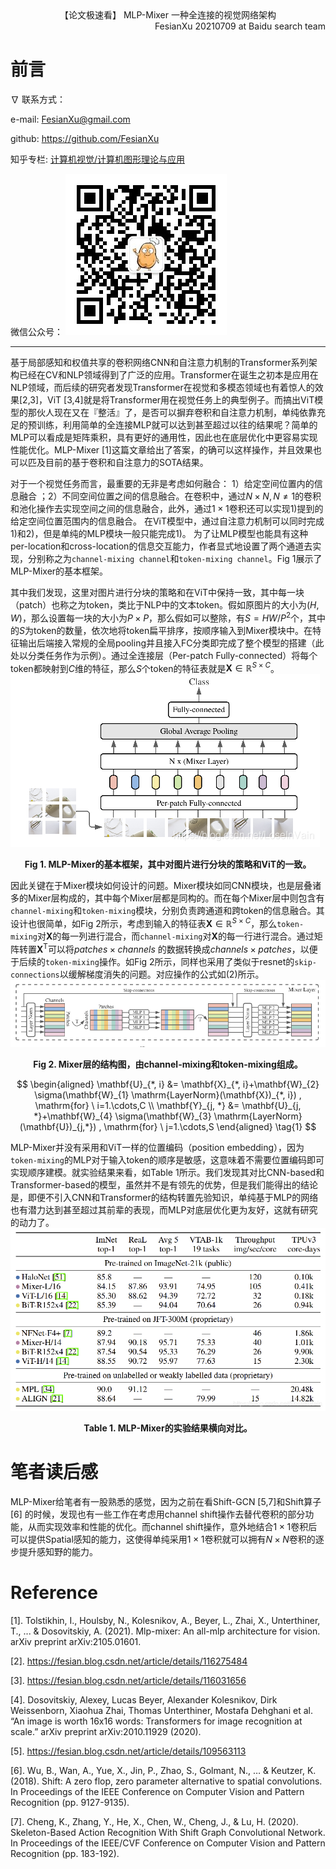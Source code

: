 <div align='center'>
【论文极速看】 MLP-Mixer 一种全连接的视觉网络架构
</div>
<div align='right'>
FesianXu 20210709 at Baidu search team
</div>

# 前言

$\nabla$ 联系方式：

e-mail: FesianXu@gmail.com

github: https://github.com/FesianXu

知乎专栏: [计算机视觉/计算机图形理论与应用](https://zhuanlan.zhihu.com/c_1265262560611299328)

微信公众号：
![qrcode][qrcode]

----

基于局部感知和权值共享的卷积网络CNN和自注意力机制的Transformer系列架构已经在CV和NLP领域得到了广泛的应用。Transformer在诞生之初本是应用在NLP领域，而后续的研究者发现Transformer在视觉和多模态领域也有着惊人的效果[2,3]，ViT [3,4]就是将Transformer用在视觉任务上的典型例子。而搞出ViT模型的那伙人现在又在『整活』了，是否可以摒弃卷积和自注意力机制，单纯依靠充足的预训练，利用简单的全连接MLP就可以达到甚至超过以往的结果呢？简单的MLP可以看成是矩阵乘积，具有更好的通用性，因此也在底层优化中更容易实现性能优化。MLP-Mixer [1]这篇文章给出了答案，的确可以这样操作，并且效果也可以匹及目前的基于卷积和自注意力的SOTA结果。

对于一个视觉任务而言，最重要的无非是考虑如何融合： 1）给定空间位置内的信息融合 ；2）不同空间位置之间的信息融合。在卷积中，通过$N \times N, N \neq 1$的卷积和池化操作去实现空间之间的信息融合，此外，通过$1 \times 1$卷积还可以实现1)提到的给定空间位置范围内的信息融合。 在ViT模型中，通过自注意力机制可以同时完成1)和2)，但是单纯的MLP模块一般只能完成1)。 为了让MLP模型也能具有这种per-location和cross-location的信息交互能力，作者显式地设置了两个通道去实现，分别称之为`channel-mixing channel`和`token-mixing channel`。Fig 1展示了MLP-Mixer的基本框架。

其中我们发现，这里对图片进行分块的策略和在ViT中保持一致，其中每一块（patch）也称之为token，类比于NLP中的文本token。假如原图片的大小为$(H,W)$，那么设置每一块的大小为$P \times P$，那么假如可以整除，有$S = HW/P^2$个，其中的$S$为token的数量，依次地将token扁平排序，按顺序输入到Mixer模块中。在特征输出后端接入常规的全局pooling并且接入FC分类即完成了整个模型的搭建（此处以分类任务作为示例）。通过全连接层（Per-patch Fully-connected）将每个token都映射到$C$维的特征，那么$S$个token的特征表就是$\mathbf{X} \in \mathbb{R}^{S \times C}$。
![mlp-mixer][mlp_mixer]

<div align='center'>
<b>
Fig 1. MLP-Mixer的基本框架，其中对图片进行分块的策略和ViT的一致。
</b>
</div>

因此关键在于Mixer模块如何设计的问题。Mixer模块如同CNN模块，也是层叠诸多的Mixer层构成的，其中每个Mixer层都是同构的。而在每个Mixer层中则包含有`channel-mixing`和`token-mixing`模块，分别负责跨通道和跨token的信息融合。其设计也很简单，如Fig 2所示，考虑到输入的特征表$\mathbf{X} \in \mathbb{R}^{S \times C}$，那么`token-mixing`对$\mathbf{X}$的每一列进行混合，而`channel-mixing`对$\mathbf{X}$的每一行进行混合。通过矩阵转置$\mathbf{X}^{\mathrm{T}}$可以将$patches \times channels$ 的数据转换成$channels \times patches$，以便于后续的`token-mixing`操作。如Fig 2所示，同样也采用了类似于resnet的`skip-connections`以缓解梯度消失的问题。对应操作的公式如(2)所示。
![mixer][mixer]

<div align='center'>
<b>
Fig 2. Mixer层的结构图，由channel-mixing和token-mixing组成。
</b>
</div>

$$
\begin{aligned}
\mathbf{U}_{*, i} &= \mathbf{X}_{*, i}+\mathbf{W}_{2} \sigma(\mathbf{W}_{1} \mathrm{LayerNorm}(\mathbf{X})_{*, i}) , \mathrm{for} \ i=1.\cdots,C \\
\mathbf{Y}_{j, *} &= \mathbf{U}_{j, *}+\mathbf{W}_{4} \sigma(\mathbf{W}_{3} \mathrm{LayerNorm}(\mathbf{U})_{j,*}) , \mathrm{for} \ j=1.\cdots,S
\end{aligned}
\tag{1}
$$

MLP-Mixer并没有采用和ViT一样的位置编码（position embedding），因为`token-mixing`的MLP对于输入token的顺序是敏感，这意味着不需要位置编码即可实现顺序建模。就实验结果来看，如Table 1所示。我们发现其对比CNN-based和Transformer-based的模型，虽然并不是有领先的优势，但是我们能得出的结论是，即便不引入CNN和Transformer的结构转置先验知识，单纯基于MLP的网络也有潜力达到甚至超过其前辈的表现，而MLP对底层优化更为友好，这就有研究的动力了。
![res1][res1]

<div align='center'>
<b>
Table 1. MLP-Mixer的实验结果横向对比。
</b>
</div>



# 笔者读后感
MLP-Mixer给笔者有一股熟悉的感觉，因为之前在看Shift-GCN [5,7]和Shift算子[6] 的时候，发现也有一些工作在考虑用channel shift操作去替代卷积的部分功能，从而实现效率和性能的优化。而channel shift操作，意外地结合$1 \times 1$卷积后可以提供Spatial感知的能力，这使得单纯采用$1 \times 1$卷积就可以拥有$N \times N$卷积的逐步提升感知野的能力。






# Reference
[1]. Tolstikhin, I., Houlsby, N., Kolesnikov, A., Beyer, L., Zhai, X., Unterthiner, T., ... & Dosovitskiy, A. (2021). Mlp-mixer: An all-mlp architecture for vision. arXiv preprint arXiv:2105.01601.

[2]. https://fesian.blog.csdn.net/article/details/116275484

[3]. https://fesian.blog.csdn.net/article/details/116031656

[4]. Dosovitskiy, Alexey, Lucas Beyer, Alexander Kolesnikov, Dirk Weissenborn, Xiaohua Zhai, Thomas Unterthiner, Mostafa Dehghani et al. “An image is worth 16x16 words: Transformers for image recognition at scale.” arXiv preprint arXiv:2010.11929 (2020).

[5]. https://fesian.blog.csdn.net/article/details/109563113

[6]. Wu, B., Wan, A., Yue, X., Jin, P., Zhao, S., Golmant, N., … & Keutzer, K. (2018). Shift: A zero flop, zero parameter alternative to spatial convolutions. In Proceedings of the IEEE Conference on Computer Vision and Pattern Recognition (pp. 9127-9135).

[7]. Cheng, K., Zhang, Y., He, X., Chen, W., Cheng, J., & Lu, H. (2020). Skeleton-Based Action Recognition With Shift Graph Convolutional Network. In Proceedings of the IEEE/CVF Conference on Computer Vision and Pattern Recognition (pp. 183-192).


[qrcode]:  ./imgs/qrcode.png
[mlp_mixer]: ./imgs/mlp_mixer.png
[mixer]: ./imgs/mixer.png
[res1]: ./imgs/res1.png

